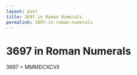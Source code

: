 ```yaml
---
layout: post
title: 3697 in Roman Numerals
permalink: 3697-in-roman-numerals
---
```


# 3697 in Roman Numerals

3697 = MMMDCXCVII
